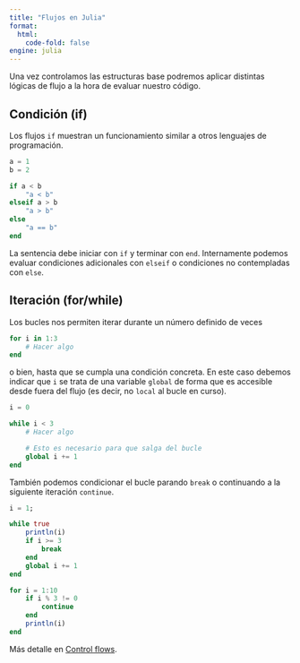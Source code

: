 ```yaml
---
title: "Flujos en Julia"
format:
  html:
    code-fold: false
engine: julia
---
```


Una vez controlamos las estructuras base podremos aplicar distintas lógicas de flujo a la hora de evaluar nuestro código.

## Condición (if)

Los flujos `if` muestran un funcionamiento similar a otros lenguajes de programación.

```julia
a = 1
b = 2

if a < b
    "a < b"
elseif a > b
    "a > b"
else
    "a == b"
end
```

La sentencia debe iniciar con `if` y terminar con `end`. Internamente podemos evaluar condiciones adicionales con `elseif` o condiciones no contempladas con `else`.

## Iteración (for/while)

Los bucles nos permiten iterar durante un número definido de veces

```julia
for i in 1:3
    # Hacer algo
end
```

o bien, hasta que se cumpla una condición concreta. En este caso debemos indicar que `i` se trata de una variable `global` de forma que es accesible desde fuera del flujo (es decir, no `local` al bucle en curso).

```julia
i = 0

while i < 3
    # Hacer algo

    # Esto es necesario para que salga del bucle
    global i += 1
end
```

También podemos condicionar el bucle parando `break` o continuando a la siguiente iteración `continue`.

```julia
i = 1;

while true
    println(i)
    if i >= 3
        break
    end
    global i += 1
end
```

```julia
for i = 1:10
    if i % 3 != 0
        continue
    end
    println(i)
end
```

Más detalle en [Control flows](https://docs.julialang.org/en/v1/manual/control-flow/).